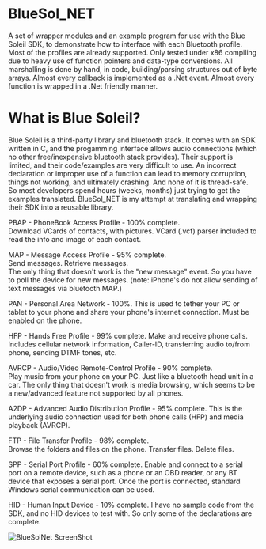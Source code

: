 # BlueSol_NET
A set of wrapper modules and an example program for use with the Blue Soleil SDK, to demonstrate how to interface with each Bluetooth profile.  Most of the profiles are already supported. Only tested under x86 compiling due to heavy use of function pointers and data-type conversions.  All marshalling is done by hand, in code, building/parsing structures out of byte arrays.  Almost every callback is implemented as a .Net event.  Almost every function is wrapped in a .Net friendly manner.  

# What is Blue Soleil?
Blue Soleil is a third-party library and bluetooth stack.  It comes with an SDK written in C, and the progamming interface allows audio connections (which no other free/inexpensive bluetooth stack provides).  Their support is limited, and their code/examples are very difficult to use.  An incorrect declaration or improper use of a function can lead to memory corruption, things not working, and ultimately crashing.  And none of it is thread-safe.  So most developers spend hours (weeks, months) just trying to get the examples translated.  BlueSol_NET is my attempt at translating and wrapping their SDK into a reusable library.

 PBAP - PhoneBook Access Profile - 100% complete.  
Download VCards of contacts, with pictures.  VCard (.vcf) parser included to read the info and image of each contact.

 MAP - Message Access Profile - 95% complete.  
Send messages.  Retrieve messages.  
The only thing that doesn't work is the "new message" event.  So you have to poll the device for new messages.
(note: iPhone's do not allow sending of text messages via bluetooth MAP.)

 PAN - Personal Area Network - 100%.
This is used to tether your PC or tablet to your phone and share your phone's internet connection.  Must be enabled on the phone.

 HFP - Hands Free Profile - 99% complete.
Make and receive phone calls.  Includes cellular network information, Caller-ID, transferring audio to/from phone, sending DTMF tones, etc.

 AVRCP - Audio/Video Remote-Control Profile - 90% complete.  
Play music from your phone on your PC.  Just like a bluetooth head unit in a car.
The only thing that doesn't work is media browsing, which seems to be a new/advanced feature not supported by all phones.

 A2DP - Advanced Audio Distribution Profile - 95% complete.
This is the underlying audio connection used for both phone calls (HFP) and media playback (AVRCP).  

 FTP - File Transfer Profile - 98% complete.  
Browse the folders and files on the phone.  Transfer files.  Delete files.

 SPP - Serial Port Profile - 60% complete.
Enable and connect to a serial port on a remote device, such as a phone or an OBD reader, or any BT device that exposes a serial port.
Once the port is connected, standard Windows serial communication can be used.

 HID - Human Input Device - 10% complete. 
I have no sample code from the SDK, and no HID devices to test with.  So only some of the declarations are complete.


![BlueSolNet ScreenShot](http://www.compulsivecode.com/images/bluesoltest_ss.png "BlueSolNet ScreenShot")



